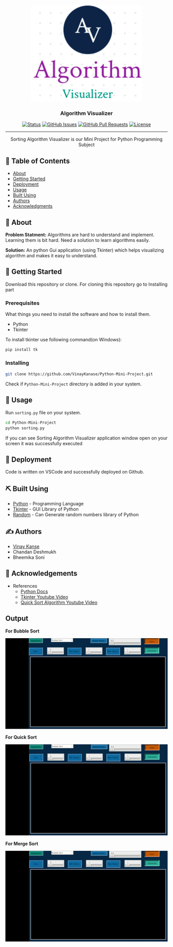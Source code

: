 <p align="center">
  <a href="https://github.com/VinayKanase/Python-Mini-Project" rel="noopener">
 <img height=300px src="images/README_BANNER.png" alt="Project logo"></a>
</p>

<h3 align="center">Algorithm Visualizer</h3>

<div align="center">

[![Status](https://img.shields.io/badge/status-active-success.svg)]()
[![GitHub Issues](https://img.shields.io/github/issues/VinayKanase/Python-Mini-Project.svg)](https://github.com/VinayKanase/Python-Mini-Project/issues)
[![GitHub Pull Requests](https://img.shields.io/github/issues-pr/VinayKanase/Python-Mini-Project.svg)](https://github.com/VinayKanase/Python-Mini-Project/pulls)
[![License](https://img.shields.io/badge/license-MIT-blue.svg)](/LICENSE)

</div>

---

<p align="center"> Sorting Algorithm Visualizer is our Mini Project for Python Programming Subject
</p>

## 📝 Table of Contents

- [About](#about)
- [Getting Started](#getting_started)
- [Deployment](#deployment)
- [Usage](#usage)
- [Built Using](#built_using)
- [Authors](#authors)
- [Acknowledgments](#acknowledgement)

## 🧐 About <a name = "about"></a>

**Problem Statment:** Algorithms are hard to understand and implement. Learning them is bit hard. Need a solution to learn algorithms easily.

**Solution:** An python Gui application (using Tkinter) which helps visualizing algorithm and makes it easy to understand.

## 🏁 Getting Started <a name = "getting_started"></a>

Download this repository or clone. For cloning this repository go to Installing part

### Prerequisites

What things you need to install the software and how to install them.

- Python
- Tkinter

To install tkinter use following command(on Windows):

```bash
pip install tk
```

### Installing

```bash
git clone https://github.com/VinayKanase/Python-Mini-Project.git
```

Check if `Python-Mini-Project` directory is added in your system.

## 🎈 Usage <a name="usage"></a>

Run `sorting.py` file on your system.

```bash
cd Python-Mini-Project
python sorting.py
```

If you can see Sorting Algorithm Visualizer application window open on your screen it was successfully executed

## 🚀 Deployment <a name = "deployment"></a>

Code is written on VSCode and successfully deployed on Github.

## ⛏️ Built Using <a name = "built_using"></a>

- [Python](https://www.python.org/) - Programming Language
- [Tkinter](https://docs.python.org/3/library/tkinter.html) - GUI Library of Python
- [Random](https://docs.python.org/3/library/random.html) - Can Generate random numbers library of Python

## ✍️ Authors <a name = "authors"></a>

- [Vinay Kanse](https://github.com/VinayKanase)
- Chandan Deshmukh
- Bheemika Soni

## 🎉 Acknowledgements <a name = "acknowledgement"></a>

- References
  - [Python Docs](https://docs.python.org/3/)
  - [Tkinter Youtube Video](https://www.youtube.com/watch?v=YXPyB4XeYLA)
  - [Quick Sort Algorithm Youtube Video](https://www.youtube.com/watch?v=7h1s2SojIRw)

## Output

**For Bubble Sort**

<img src="./output/Bubble Sort Output.gif">

**For Quick Sort**

<img src="./output/Quick Sort Output.gif">

**For Merge Sort**

<img src="./output/Merge Sort Output.gif">
